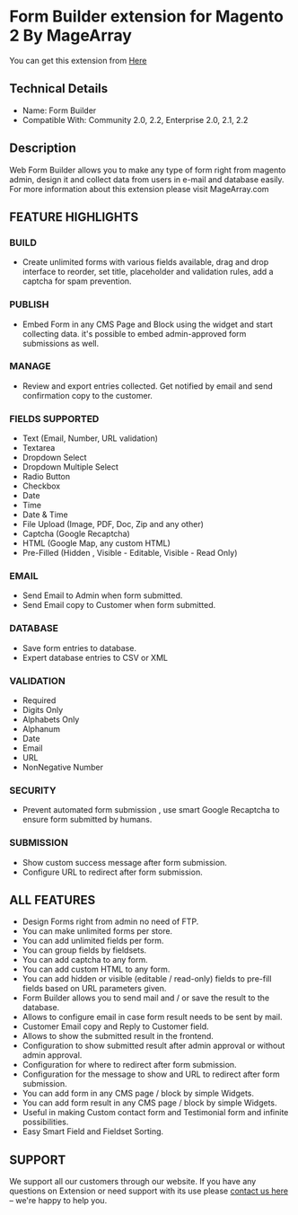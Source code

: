 # Form Builder extension for Magento 2 By MageArray #
You can get this extension from [Here](https://www.magearray.com/form-builder-maker-creator-generator-designer-extension-for-magento-2.html)
## Technical Details ##
* Name: Form Builder
* Compatible With: Community 2.0, 2.2, Enterprise 2.0, 2.1, 2.2
## Description
Web Form Builder allows you to make any type of form right from magento admin, design it and collect data from users in e-mail and database easily. For more information about this extension please visit MageArray.com

## FEATURE HIGHLIGHTS
### BUILD
* Create unlimited forms with various fields available, drag and drop interface to reorder, set title, placeholder and validation rules, add a captcha for spam prevention.
### PUBLISH
* Embed Form in any CMS Page and Block using the widget and start collecting data. it's possible to embed admin-approved form submissions as well. 

### MANAGE
* Review and export entries collected. Get notified by email and send confirmation copy to the customer. 

### FIELDS SUPPORTED
* Text (Email, Number, URL validation)
* Textarea 
* Dropdown Select 
* Dropdown Multiple Select 
* Radio Button
* Checkbox 
* Date 
* Time 
* Date & Time 
* File Upload (Image, PDF, Doc, Zip and any other)
* Captcha (Google Recaptcha)
* HTML (Google Map, any custom HTML)
* Pre-Filled (Hidden , Visible - Editable, Visible - Read Only)

### EMAIL
* Send Email to Admin when form submitted.
* Send Email copy to Customer when form submitted.

### DATABASE
* Save form entries to database.
* Expert database entries to CSV or XML

### VALIDATION
* Required
* Digits Only
* Alphabets Only
* Alphanum
* Date 
* Email
* URL
* NonNegative Number

### SECURITY
*  Prevent automated form submission , use smart Google Recaptcha to ensure form submitted by humans.

### SUBMISSION
* Show custom success message after form submission.
* Configure URL to redirect after form submission.

## ALL FEATURES
* Design Forms right from admin no need of FTP. 
* You can make unlimited forms per store. 
* You can add unlimited fields per form. 
* You can group fields by fieldsets.
* You can add captcha to any form. 
* You can add custom HTML to any form. 
* You can add hidden or visible (editable / read-only) fields to pre-fill fields based on URL parameters given.
* Form Builder allows you to send mail and / or save the result to the database. 
* Allows to configure email in case form result needs to be sent by mail. 
* Customer Email copy and Reply to Customer field. 
* Allows to show the submitted result in the frontend. 
* Configuration to show submitted result after admin approval or without admin approval. 
* Configuration for where to redirect after form submission. 
* Configuration for the message to show and URL to redirect after form submission. 
* You can add form in any CMS page / block by simple Widgets. 
* You can add form result in any CMS page / block by simple Widgets. 
* Useful in making Custom contact form and Testimonial form and infinite possibilities. 
* Easy Smart Field and Fieldset Sorting. 

## SUPPORT
We support all our customers through our website. If you have any questions on Extension or need support with its use please [contact us here](https://www.magearray.com/contact/) – we're happy to help you. 
